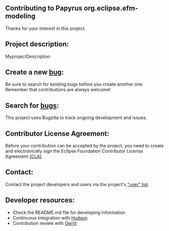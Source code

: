 Contributing to Papyrus org.eclipse.efm-modeling
--------------------

Thanks for your interest in this project.

Project description:
--------------------

MyprojectDescription

Create a new [bug][ebug]:
-----------------

Be sure to search for existing bugs before you create another one. Remember that contributions are always welcome!

[ebug]: https://bugs.eclipse.org/bugs/enter_bug.cgi?

Search for [bugs][ebug]:
----------------

This project uses Bugzilla to track ongoing development and issues.

[ebug]: https://bugs.eclipse.org/bugs/enter_bug.cgi

Contributor License Agreement:
------------------------------

Before your contribution can be accepted by the project, you need to create and electronically 
sign the Eclipse Foundation Contributor License Agreement [(CLA)](http://www.eclipse.org/legal/CLA.php).

Contact:
--------

Contact the project developers and users via the project's ["user" list](https://dev.eclipse.org/mailman/listinfo/papyrus-org.eclipse.efm-modeling-users/).

Developer resources:
--------------------

 * Check the README.md file for developing information
 * Continuous integration with [Hudson](https://hudson.eclipse.org/papyrus/)
 * Contribution review with [Gerrit](https://git.eclipse.org/)
